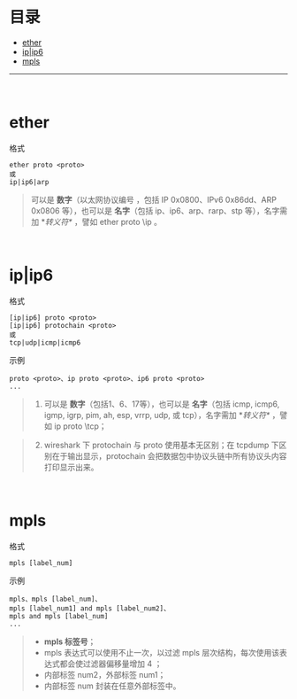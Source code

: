 # 目录

- [ether](#ether)
- [ip|ip6](#ipip6)
- [mpls](#mpls)

---

<br/>

# ether
格式
```
ether proto <proto>
或
ip|ip6|arp
```
> 可以是 **数字**（以太网协议编号 ，包括 IP 0x0800、IPv6 0x86dd、ARP 0x0806 等），也可以是 **名字**（包括 ip、ip6、arp、rarp、stp 等），名字需加 **转义符\** ，譬如 ether proto \ip 。

<br/>

# ip|ip6
格式
```
[ip|ip6] proto <proto>
[ip|ip6] protochain <proto>
或
tcp|udp|icmp|icmp6
```

示例
```
proto <proto>、ip proto <proto>、ip6 proto <proto>
...
```
> 1. 可以是 **数字**（包括1、6、17等），也可以是 **名字**（包括 icmp, icmp6, igmp, igrp, pim, ah, esp, vrrp, udp, 或 tcp），名字需加 **转义符\** ，譬如 ip proto \tcp；

> 2. wireshark 下 protochain 与 proto 使用基本无区别；在 tcpdump 下区别在于输出显示，protochain 会把数据包中协议头链中所有协议头内容打印显示出来。

<br/>

# mpls
格式
```
mpls [label_num]
```

示例
```
mpls、mpls [label_num]、
mpls [label_num1] and mpls [label_num2]、
mpls and mpls [label_num]
...
```
> - **mpls 标签号**；
> - mpls 表达式可以使用不止一次，以过滤 mpls 层次结构，每次使用该表达式都会使过滤器偏移量增加 4 ；
> - 内部标签 num2，外部标签 num1；
> - 内部标签 num 封装在任意外部标签中。


